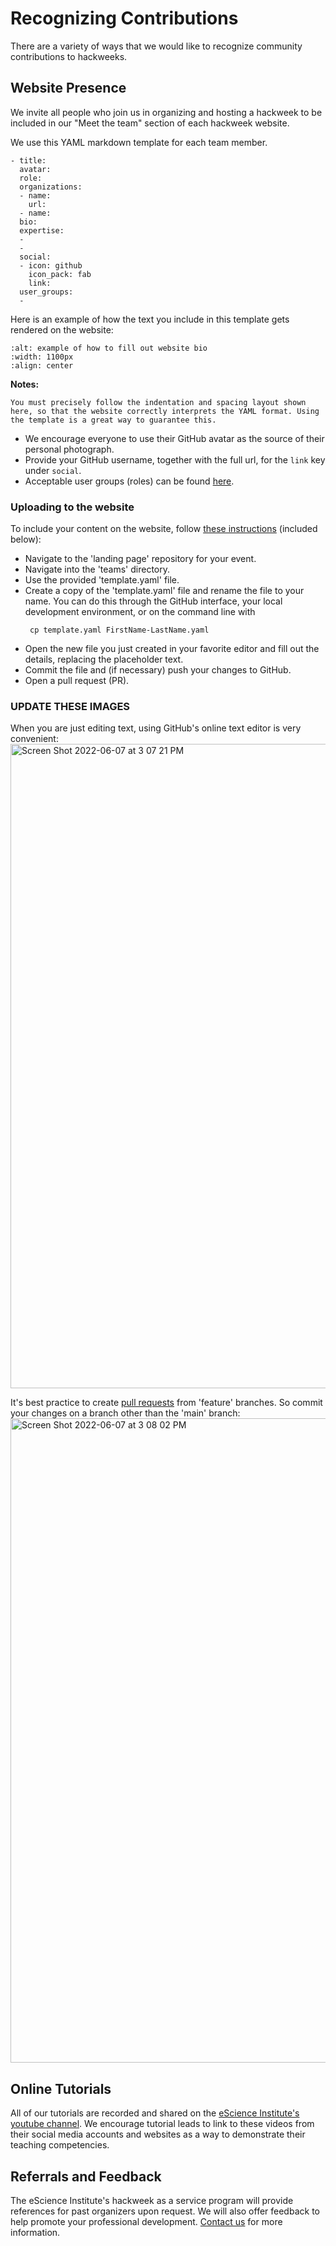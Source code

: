 # Recognizing Contributions

There are a variety of ways that we would like to recognize community contributions to hackweeks. 

## Website Presence

We invite all people who join us in organizing and hosting a hackweek to be included in our "Meet the team" section of each hackweek website.

We use this YAML markdown template for each team member. 

```
- title: 
  avatar: 
  role: 
  organizations:
  - name: 
    url: 
  - name: 
  bio: 
  expertise:
  - 
  - 
  social:
  - icon: github
    icon_pack: fab
    link: 
  user_groups:
  - 
  ```
 Here is an example of how the text you include in this template gets rendered on the website:

  ```{image} ../images/website-bio.jpg
:alt: example of how to fill out website bio
:width: 1100px
:align: center
```

**Notes:**
```{warning}
You must precisely follow the indentation and spacing layout shown here, so that the website correctly interprets the YAML format. Using the template is a great way to guarantee this.
```
- We encourage everyone to use their GitHub avatar as the source of their personal photograph.
- Provide your GitHub username, together with the full url, for the `link` key under `social`.
- Acceptable user groups (roles) can be found [here](https://uwhackweek.github.io/hackweeks-as-a-service/services/index.html).

### Uploading to the website

To include your content on the website, follow [these instructions](https://github.com/uwhackweek/jupyterbook-template/blob/main/team/README.md) (included below):
* Navigate to the 'landing page' repository for your event.
* Navigate into the 'teams' directory.
* Use the provided 'template.yaml' file.
* Create a copy of the 'template.yaml' file and rename the file to your name.
You can do this through the GitHub interface, your local development environment, or on the command line with
   ```
    cp template.yaml FirstName-LastName.yaml
   ```
* Open the new file you just created in your favorite editor and fill out the
  details, replacing the placeholder text.
* Commit the file and (if necessary) push your changes to GitHub.
* Open a pull request (PR).


### UPDATE THESE IMAGES
When you are just editing text, using GitHub's online text editor is very convenient:
<img width="1031" alt="Screen Shot 2022-06-07 at 3 07 21 PM" src="https://user-images.githubusercontent.com/3924836/172491535-8aa4d9ff-4d2d-492a-96ff-c8ba49c1b2e5.png">

It's best practice to create [pull requests](https://docs.github.com/en/pull-requests/collaborating-with-pull-requests/proposing-changes-to-your-work-with-pull-requests/about-pull-requests) from 'feature' branches. So commit your changes on a branch other than the 'main' branch:
<img width="1031" alt="Screen Shot 2022-06-07 at 3 08 02 PM" src="https://user-images.githubusercontent.com/3924836/172491617-ec81e180-2a61-4ed0-be28-65dff12559bd.png">


## Online Tutorials

All of our tutorials are recorded and shared on the [eScience Institute's youtube channel](https://www.youtube.com/c/UWeScienceInstitute/playlists). We encourage tutorial leads to link to these videos from their social media accounts and websites as a way to demonstrate their teaching competencies.

## Referrals and Feedback

The eScience Institute's hackweek as a service program will provide references for past organizers upon request. We will also offer feedback to help promote your professional development. [Contact us](mailto:arendta@uw.edu) for more information.
